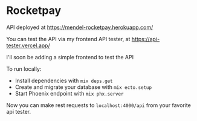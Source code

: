 # Rocketpay

API deployed at https://mendel-rocketpay.herokuapp.com/

You can test the API via my frontend API tester, at https://api-tester.vercel.app/

I'll soon be adding a simple frontend to test the API

To run locally:

  * Install dependencies with `mix deps.get`
  * Create and migrate your database with `mix ecto.setup`
  * Start Phoenix endpoint with `mix phx.server`

Now you can make rest requests to `localhost:4000/api` from your favorite api tester.
